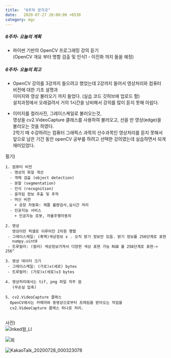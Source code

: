 ```yaml
---
title:  "6주차 모각코"
date:   2020-07-27 20:00:00 +0530
category: mgc
---
```



##### 6주차- 오늘의 계획
- 파이썬 기반의 OpenCV 프로그래밍 강의 듣기  
  (OpenCV 개요 부터 명함 검출 및 인식1 - 이진화 까지 들을 예정)


##### 6주차- 오늘의 회고
- OpenCV 강의를 3강까지 들으려고 했었는데 2강까지 들어서 영상처리와 컴퓨터 비전에 대한 기초 설명과  
  이미지와 영상 불러오기 까지 들었다. (실습 코드 깃허브에 업로드 함)  
  설치과정에서 오래걸려서 거의 1시간을 낭비해서 강의를 많이 듣지 못해 아쉽다.
  
- 이미지를 컬러사진, 그레이스케일로 불러오는것,  
  영상을 cv2.VideoCapture 클래스를 사용하여 불러오고, 선을 딴 영상(edge)을 불러오는 것을 하였다.  
  2학기 때 수강하려는 컴퓨터 그래픽스 과목의 선수과목인 영상처리를 듣지 못해서  
  앞으로 남은 기간 동안 openCV 공부를 하려고 선택한 강의였는데 실습하면서 되게 재미있었다.  
  
필기)  
```  
1. 컴퓨터 비전
  - 영상의 화질 개선
  - 객체 검출 (object detection)
  - 분할 (segmentation)
  - 인식 (recognition)
  - 움직임 정보 추출 및 추적 
  - 머신 비전
    + 공장 자동화: 제품 불량검사,실시간 처리
  - 인공지능 서비스
    + 인공지능 로봇, 자율주행자동차

2. 영상
   영상이란 픽셀로 이루어진 2차원 행렬
 - 그레이스케일: (흑백)색상정보 x . 오직 밝기 정보만 있음. 밝기 정보를 256단계로 표현  
   numpy.uint8  
 - 트루컬러: (컬러) 색상정보가져서 다양한 색상 표현 가능 RGB 를 256단계로 표현-> 256^

3. 영상 데이터 크기
 - 그레이스케일: (가로)x(세로) bytes
 - 트루컬러: (가로)x(세로)x3 bytes

4. 영상처리에서는 tif, png 파일 자주 씀  
   (무손실 압축)  

5. cv2.VideoCapture 클래스
  OpenCV에서는 카메라와 동영상으로부터 프레임을 받아오는 작업을  
  cv2.VideoCapture 클래스 하나로 처리.  
  
```   


사진)  
![Inked컬_LI](https://user-images.githubusercontent.com/26339800/88558604-b9c29480-d066-11ea-88a6-a485822ae7bc.jpg)   

![회](https://user-images.githubusercontent.com/26339800/88558593-b62f0d80-d066-11ea-80dd-1811d07bec4a.png)  

![KakaoTalk_20200728_000323078](https://user-images.githubusercontent.com/26339800/88558822-06a66b00-d067-11ea-94a3-b7defaff7e81.png)  
  


  
    

